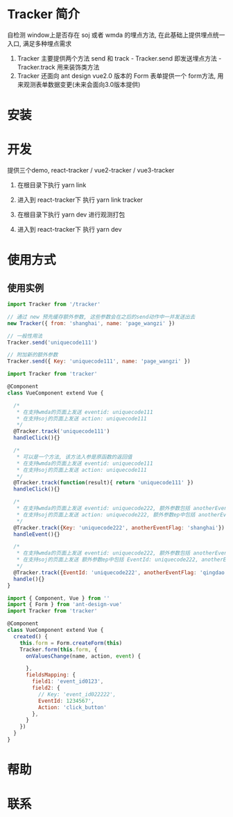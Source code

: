 # Tracker 简介

自检测 window上是否存在 soj 或者 wmda 的埋点方法, 在此基础上提供埋点统一入口, 满足多种埋点需求

  1. Tracker 主要提供两个方法 send 和 track
    - Tracker.send 即发送埋点方法
    - Tracker.track 用来装饰类方法
  2. Tracker 还面向 ant design vue2.0 版本的 Form 表单提供一个 form方法, 用来观测表单数据变更(未来会面向3.0版本提供)

# 安装

# 开发

提供三个demo, react-tracker / vue2-tracker / vue3-tracker

1. 在根目录下执行 yarn link
2. 进入到 react-tracker下 执行 yarn link tracker

3. 在根目录下执行 yarn dev 进行观测打包
4. 进入到 react-tracker下 执行 yarn dev

# 使用方式

##

## 使用实例

```js 一般用法
import Tracker from '/tracker'

// 通过 new 预先缓存额外参数, 这些参数会在之后的send动作中一并发送出去
new Tracker({ from: 'shanghai', name: 'page_wangzi' })

// 一般性用法
Tracker.send('uniquecode111')

// 附加新的额外参数
Tracker.send({ Key: 'uniquecode111', name: 'page_wangzi' })
```

```js 在 vue 或 react class 语法中的使用
import Tracker from 'tracker'

@Component
class VueComponent extend Vue {

  /*
   * 在支持wmda的页面上发送 eventid: uniquecode111
   * 在支持soj的页面上发送 action: uniquecode111
   */
  @Tracker.track('uniquecode111')
  handleClick(){}

  /*
   * 可以是一个方法, 该方法入参是原函数的返回值
   * 在支持wmda的页面上发送 eventid: uniquecode111
   * 在支持soj的页面上发送 action: uniquecode111
   */
  @Tracker.track(function(result){ return 'uniquecode111' })
  handleClick(){}

  /*
   * 在支持wmda的页面上发送 eventid: uniquecode222, 额外参数包括 anotherEventFlag: shanghai
   * 在支持soj的页面上发送 action: uniquecode222, 额外参数ep中包括 anotherEventFlag: shanghai
   */
  @Tracker.track({Key: 'uniquecode222', anotherEventFlag: 'shanghai'})
  handleEvent(){}

  /*
   * 在支持wmda的页面上发送 eventid: uniquecode222, 额外参数包括 anotherEventFlag: qingdao
   * 在支持soj的页面上发送 额外参数ep中包括 EventId: uniquecode222, anotherEventFlag: shanghai
   */
  @Tracker.track({EventId: 'uniquecode222', anotherEventFlag: 'qingdao'})
  handle(){}
}
```

```js 面向 ant design vue 2.0版本
import { Component, Vue } from ''
import { Form } from 'ant-design-vue'
import Tracker from 'tracker'

@Component
class VueComponent extend Vue {
  created() {
    this.form = Form.createForm(this)
    Tracker.form(this.form, {
      onValuesChange(name, action, event) {

      },
      fieldsMapping: {
        field1: 'event_id0123',
        field2: {
          // Key: 'event_id022222',
          EventId: 1234567',
          Action: 'click_button'
        },
      }
    })
  }
}

```


# 帮助


# 联系

